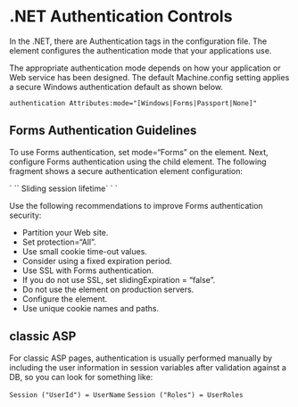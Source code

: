 # .NET Authentication Controls

In the .NET, there are Authentication tags in the configuration file.
The <authentication> element configures the authentication mode that
your applications use.

<authentication>

The appropriate authentication mode depends on how your application or
Web service has been designed. The default Machine.config setting
applies a secure Windows authentication default as shown below.

`authentication Attributes:mode="[Windows|Forms|Passport|None]"`

<authentication mode="Windows" />

## Forms Authentication Guidelines

To use Forms authentication, set mode=“Forms” on the <authentication>
element. Next, configure Forms authentication using the child <forms>
element. The following fragment shows a secure <forms> authentication
element configuration:

<authentication mode="Forms">
` `<forms loginUrl="Restricted\login.aspx" Login page in an SSL protected folder
   protection="All" Privacy and integrity
   requireSSL="true" Prevents cookie being sent over http
   timeout="10" Limited session lifetime
   name="AppNameCookie" Unique per-application name
   path="/FormsAuth" and path
   slidingExpiration="true" >` Sliding session lifetime`
` `</forms>
</authentication>

Use the following recommendations to improve Forms authentication
security:

  - Partition your Web site.
  - Set protection=“All”.
  - Use small cookie time-out values.
  - Consider using a fixed expiration period.
  - Use SSL with Forms authentication.
  - If you do not use SSL, set slidingExpiration = “false”.
  - Do not use the <credentials> element on production servers.
  - Configure the <machineKey> element.
  - Use unique cookie names and paths.

## classic ASP

For classic ASP pages, authentication is usually performed manually by
including the user information in session variables after validation
against a DB, so you can look for something like:

`Session ("UserId") = UserName`
`Session ("Roles") = UserRoles`